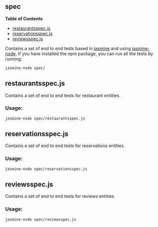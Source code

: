 ## spec

**Table of Contents**

- [restaurantsspec.js](#restaurantsspecjs)
- [reservationsspec.js](#reservationsspecjs)
- [reviewsspec.js](#reviewsspecjs)

Contains a set of end to end tests based in [jasmine](http://jasmine.github.io/) and using [jasmine-node](https://github.com/mhevery/jasmine-node).
If you have installed the npm package, you can run all the tests by running:

```sh
jasmine-node spec/
```

## restaurantsspec.js

Contains a set of end to end tests for restaurant entities.

### Usage:

```sh
jasmine-node spec/restaurantsspec.js
```

## reservationsspec.js

Contains a set of end to end tests for reservations entities.

### Usage:

```sh
jasmine-node spec/reservationsspec.js
```

## reviewsspec.js

Contains a set of end to end tests for reviews entities.

### Usage:

```sh
jasmine-node spec/reviewsspec.js
```
